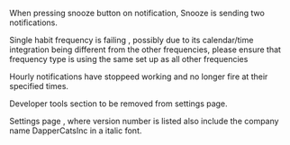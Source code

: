When pressing snooze button on notification, Snooze is sending two notifications.

Single habit frequency is failing , possibly due to its calendar/time integration being different from the other frequencies, please ensure that frequency type is using the same set up as all other frequencies

Hourly notifications have stoppeed working and no longer fire at their specified times.

Developer tools section to be removed from settings page.

Settings page , where version number is listed also include the company name DapperCatsInc in a italic font.